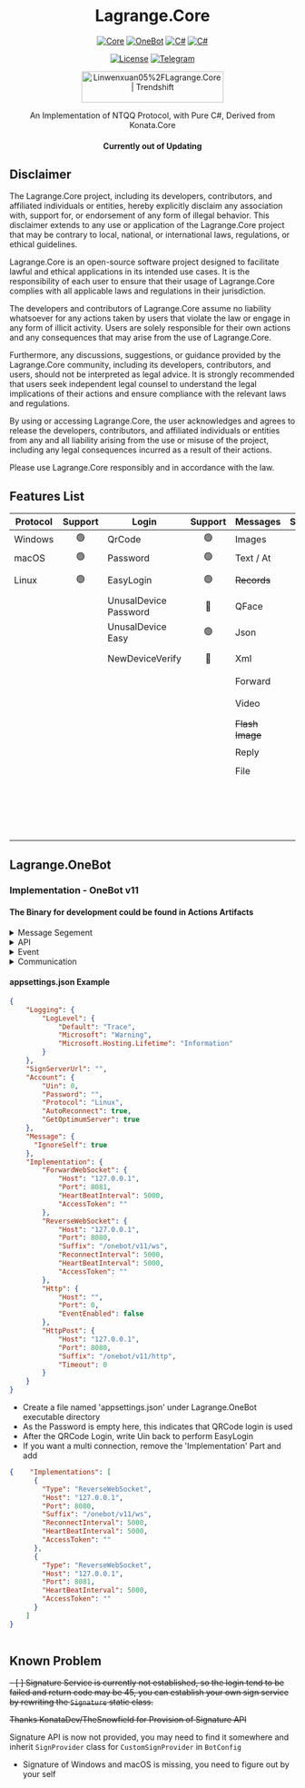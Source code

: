 <div align="center">

# Lagrange.Core

[![Core](https://img.shields.io/badge/Lagrange-Core-blue)](#)
[![OneBot](https://img.shields.io/badge/Lagrange-OneBot-blue)](#)
[![C#](https://img.shields.io/badge/Core-%20.NET_6-blue)](#)
[![C#](https://img.shields.io/badge/OneBot-%20.NET_7-blue)](#)

[![License](https://img.shields.io/static/v1?label=LICENSE&message=GPL-3.0&color=lightrey)](#)
[![Telegram](https://img.shields.io/endpoint?url=https%3A%2F%2Ftelegram-badge-4mbpu8e0fit4.runkit.sh%2F%3Furl%3Dhttps%3A%2F%2Ft.me%2F%2B6HNTeJO0JqtlNmRl)](https://t.me/+6HNTeJO0JqtlNmRl)

<a href="https://trendshift.io/repositories/3486" target="_blank"><img src="https://trendshift.io/api/badge/repositories/3486" alt="Linwenxuan05%2FLagrange.Core | Trendshift" style="width: 250px; height: 55px;" width="250" height="55"/></a>

An Implementation of NTQQ Protocol, with Pure C#, Derived from Konata.Core

#### Currently out of Updating

</div>

## Disclaimer

The Lagrange.Core project, including its developers, contributors, and affiliated individuals or entities, hereby explicitly disclaim any association with, support for, or endorsement of any form of illegal behavior. This disclaimer extends to any use or application of the Lagrange.Core project that may be contrary to local, national, or international laws, regulations, or ethical guidelines.

Lagrange.Core is an open-source software project designed to facilitate lawful and ethical applications in its intended use cases. It is the responsibility of each user to ensure that their usage of Lagrange.Core complies with all applicable laws and regulations in their jurisdiction.

The developers and contributors of Lagrange.Core assume no liability whatsoever for any actions taken by users that violate the law or engage in any form of illicit activity. Users are solely responsible for their own actions and any consequences that may arise from the use of Lagrange.Core.

Furthermore, any discussions, suggestions, or guidance provided by the Lagrange.Core community, including its developers, contributors, and users, should not be interpreted as legal advice. It is strongly recommended that users seek independent legal counsel to understand the legal implications of their actions and ensure compliance with the relevant laws and regulations.

By using or accessing Lagrange.Core, the user acknowledges and agrees to release the developers, contributors, and affiliated individuals or entities from any and all liability arising from the use or misuse of the project, including any legal consequences incurred as a result of their actions.

Please use Lagrange.Core responsibly and in accordance with the law.

## Features List

| Protocol | Support | Login                     | Support | Messages        | Support | Operations        | Support | Events              | Support |
| -------- | :-----: | ------------------------- | :-----: | :-------------- | :-----: | :---------------- | :-----: | :------------------ | :-----: |
| Windows  |    🟢    | QrCode                    |    🟢    | Images          |    🟢    | ~~Poke~~          |    🔴    | Captcha             |    🟢    |
| macOS    |    🟢    | Password                  |    🟢    | Text / At       |    🟢    | Recall            |    🟡    | BotOnline           |    🟢    |
| Linux    |    🟢    | EasyLogin                 |    🟢    | ~~Records~~     |    🔴    | Leave Group       |    🟢    | BotOffline          |    🟢    |
|          |         | UnusalDevice<br/>Password |    🔴    | QFace           |    🟢    | ~~Special Title~~ |    🔴    | Message             |    🟢    |
|          |         | UnusalDevice<br/>Easy     |    🟢    | Json            |    🟡    | Kick Member       |    🟢    | ~~Poke~~            |    🔴    |
|          |         | NewDeviceVerify           |    🔴    | Xml             |    🟢    | Mute Member       |    🟢    | MessageRecall       |    🔴    |
|          |         |                           |         | Forward         |    🟢    | Set Admin         |    🟢    | GroupMemberDecrease |    🟢    |
|          |         |                           |         | Video           |    🔴    | Friend Request    |    🔴    | GroupMemberIncrease |    🟢    |
|          |         |                           |         | ~~Flash Image~~ |    🔴    | Group Request     |    🟢    | GroupPromoteAdmin   |    🟢    |
|          |         |                           |         | Reply           |    🟢    | ~~Voice Call~~    |    🔴    | GroupInvite         |    🟢    |
|          |         |                           |         | File            |    🟡    | Client Key        |    🟢    | GroupRequestJoin    |    🔴    |
|          |         |                           |         |                 |         | Cookies           |    🟢    | FriendRequest       |    🟢    |
|          |         |                           |         |                 |         | Send Message      |    🟢    | ~~FriendTyping~~    |    🔴    |
|          |         |                           |         |                 |         |                   |         | ~~FriendVoiceCall~~ |    🔴    |

## Lagrange.OneBot

### Implementation - OneBot v11
#### The Binary for development could be found in Actions Artifacts
<Details>
<Summary>Message Segement</Summary>

| Message Segement | Support |
| ---------------- | :-----: |
| [Text]           |    🟢    |
| [Face]           |    🟢    |
| [Image]          |    🟢    |
| [Record]         |    🔴    |
| [Video]          |    🔴    |
| [At]             |    🟢    |
| [Rps]            |    🔴    |
| [Dice]           |    🔴    |
| [Shake]          |    🔴    |
| [Poke]           |    🔴    |
| [Anonymous]      |    🔴    |
| [Share]          |    🔴    |
| [Contact]        |    🔴    |
| [Location]       |    🔴    |
| [Music]          |    🔴    |
| [Reply]          |    🔴    |
| [Forward]        |    🟢    |
| [Node]           |    🟢    |
| [Xml]            |    🔴    |
| [Json]           |    🔴    |

[Text]: https://github.com/botuniverse/onebot-11/blob/master/message/segment.md#qq-%E8%A1%A8%E6%83%85
[Record]: https://github.com/botuniverse/onebot-11/blob/master/message/segment.md#%E8%AF%AD%E9%9F%B3
[Face]: https://github.com/botuniverse/onebot-11/blob/master/message/segment.md#qq-%E8%A1%A8%E6%83%85
[Image]: https://github.com/botuniverse/onebot-11/blob/master/message/segment.md#%E5%9B%BE%E7%89%87
[Shake]: https://github.com/botuniverse/onebot-11/blob/master/message/segment.md#%E7%AA%97%E5%8F%A3%E6%8A%96%E5%8A%A8%E6%88%B3%E4%B8%80%E6%88%B3-
[Poke]: https://github.com/botuniverse/onebot-11/blob/master/message/segment.md#%E6%88%B3%E4%B8%80%E6%88%B3
[Anonymous]: https://github.com/botuniverse/onebot-11/blob/master/message/segment.md#%E5%8C%BF%E5%90%8D%E5%8F%91%E6%B6%88%E6%81%AF-
[Location]: https://github.com/botuniverse/onebot-11/blob/master/message/segment.md#%E4%BD%8D%E7%BD%AE
[Video]: https://github.com/botuniverse/onebot-11/blob/master/message/segment.md#%E7%9F%AD%E8%A7%86%E9%A2%91
[At]: https://github.com/botuniverse/onebot-11/blob/master/message/segment.md#%E6%9F%90%E4%BA%BA
[Rps]: https://github.com/botuniverse/onebot-11/blob/master/message/segment.md#%E7%8C%9C%E6%8B%B3%E9%AD%94%E6%B3%95%E8%A1%A8%E6%83%85
[Dice]: https://github.com/botuniverse/onebot-11/blob/master/message/segment.md#%E6%8E%B7%E9%AA%B0%E5%AD%90%E9%AD%94%E6%B3%95%E8%A1%A8%E6%83%85
[share]: https://github.com/botuniverse/onebot-11/blob/master/message/segment.md#%E9%93%BE%E6%8E%A5%E5%88%86%E4%BA%AB
[Music]: https://github.com/botuniverse/onebot-11/blob/master/message/segment.md#%E9%9F%B3%E4%B9%90%E5%88%86%E4%BA%AB-
[Contact]: https://github.com/botuniverse/onebot-11/blob/master/message/segment.md#%E6%8E%A8%E8%8D%90%E5%A5%BD%E5%8F%8B
[Reply]: https://github.com/botuniverse/onebot-11/blob/master/message/segment.md#%E5%9B%9E%E5%A4%8D
[Forward]: https://github.com/botuniverse/onebot-11/blob/master/message/segment.md#%E5%90%88%E5%B9%B6%E8%BD%AC%E5%8F%91-
[Node]: https://github.com/botuniverse/onebot-11/blob/master/message/segment.md#%E5%90%88%E5%B9%B6%E8%BD%AC%E5%8F%91%E8%8A%82%E7%82%B9-
[Xml]: https://github.com/botuniverse/onebot-11/blob/master/message/segment.md#xml-%E6%B6%88%E6%81%AF
[Json]: https://github.com/botuniverse/onebot-11/blob/master/message/segment.md#json-%E6%B6%88%E6%81%AF

</Details>

<Details>
<Summary>API</Summary>

| API                        | Support |
| -------------------------- | :-----: |
| [/send_private_msg]        |    🟢    |
| [/send_group_msg]          |    🟢    |
| [/send_msg]                |    🟢    |
| [/delete_msg]              |    🟡    |
| [/get_msg]                 |    🟢    |
| [/get_forward_msg]         |    🟢    |
| ~~[/send_like]~~           |    🟢    |
| [/set_group_kick]          |    🟢    |
| [/set_group_ban]           |    🟢    |
| [/set_group_anonymous_ban] |    🔴    |
| [/set_group_whole_ban]     |    🟢    |
| [/set_group_admin]         |    🟢    |
| [/set_group_anonymous]     |    🔴    |
| [/set_group_card]          |    🟢    |
| [/set_group_name]          |    🟢    |
| [/set_group_leave]         |    🟢    |
| [/set_group_special_title] |    🔴    |
| [/set_friend_add_request]  |    🔴    |
| [/set_group_add_request]   |    🔴    |
| [/get_login_info]          |    🟢    |
| [/get_stranger_info]       |    🔴    |
| [/get_friend_list]         |    🟢    |
| [/get_group_info]          |    🟢    |
| [/get_group_list]          |    🟢    |
| [/get_group_member_info]   |    🟢    |
| [/get_group_member_list]   |    🟢    |
| [/get_group_honor_info]    |    🔴    |
| [/get_cookies]             |    🔴    |
| [/get_csrf_token]          |    🔴    |
| [/get_credentials]         |    🔴    |
| [/get_record]              |    🔴    |
| [/get_image]               |    🔴    |
| [/can_send_image]          |    🟢    |
| [/can_send_record]         |    🟢    |
| [/get_status]              |    🔴    |
| [/get_version_info]        |    🟢    |
| [/set_restart]             |    🟢    |
| [/clean_cache]             |    🔴    |

[/send_private_msg]: https://github.com/botuniverse/onebot-11/blob/master/api/public.md#send_private_msg-%E5%8F%91%E9%80%81%E7%A7%81%E8%81%8A%E6%B6%88%E6%81%AF
[/send_group_msg]: https://github.com/botuniverse/onebot-11/blob/master/api/public.md#send_group_msg-%E5%8F%91%E9%80%81%E7%BE%A4%E6%B6%88%E6%81%AF 
[/send_msg]: https://github.com/botuniverse/onebot-11/blob/master/api/public.md#send_msg-发送消息
[/delete_msg]: https://github.com/botuniverse/onebot-11/blob/master/api/public.md#delete_msg-撤回消息
[/get_msg]: https://github.com/botuniverse/onebot-11/blob/master/api/public.md#get_msg-获取消息
[/get_forward_msg]: https://github.com/botuniverse/onebot-11/blob/master/api/public.md#get_forward_msg-获取合并转发消息
[/send_like]: https://github.com/botuniverse/onebot-11/blob/master/api/public.md#send_like-发送好友赞
[/set_group_kick]: https://github.com/botuniverse/onebot-11/blob/master/api/public.md#set_group_kick-群组踢人
[/set_group_ban]: https://github.com/botuniverse/onebot-11/blob/master/api/public.md#set_group_ban-群组单人禁言
[/set_group_anonymous_ban]: https://github.com/botuniverse/onebot-11/blob/master/api/public.md#set_group_anonymous_ban-群组匿名用户禁言
[/set_group_whole_ban]: https://github.com/botuniverse/onebot-11/blob/master/api/public.md#set_group_whole_ban-群组全员禁言
[/set_group_admin]: https://github.com/botuniverse/onebot-11/blob/master/api/public.md#set_group_admin-群组设置管理员
[/set_group_anonymous]: https://github.com/botuniverse/onebot-11/blob/master/api/public.md#set_group_anonymous-群组匿名
[/set_group_card]: https://github.com/botuniverse/onebot-11/blob/master/api/public.md#set_group_card-设置群名片群备注
[/set_group_name]: https://github.com/botuniverse/onebot-11/blob/master/api/public.md#set_group_name-设置群名
[/set_group_leave]: https://github.com/botuniverse/onebot-11/blob/master/api/public.md#set_group_leave-退出群组
[/set_group_special_title]: https://github.com/botuniverse/onebot-11/blob/master/api/public.md#set_group_special_title-设置群组专属头衔
[/set_friend_add_request]: https://github.com/botuniverse/onebot-11/blob/master/api/public.md#set_friend_add_request-处理加好友请求
[/set_group_add_request]: https://github.com/botuniverse/onebot-11/blob/master/api/public.md#set_group_add_request-处理加群请求邀请
[/get_login_info]: https://github.com/botuniverse/onebot-11/blob/master/api/public.md#get_login_info-获取登录号信息
[/get_stranger_info]: https://github.com/botuniverse/onebot-11/blob/master/api/public.md#get_stranger_info-获取陌生人信息
[/get_friend_list]: https://github.com/botuniverse/onebot-11/blob/master/api/public.md#get_friend_list-获取好友列表
[/get_group_info]: https://github.com/botuniverse/onebot-11/blob/master/api/public.md#get_group_info-获取群信息
[/get_group_list]: https://github.com/botuniverse/onebot-11/blob/master/api/public.md#get_group_list-获取群列表
[/get_group_member_info]: https://github.com/botuniverse/onebot-11/blob/master/api/public.md#get_group_member_info-获取群成员信息
[/get_group_member_list]: https://github.com/botuniverse/onebot-11/blob/master/api/public.md#get_group_member_list-获取群成员列表
[/get_group_honor_info]: https://github.com/botuniverse/onebot-11/blob/master/api/public.md#get_group_honor_info-获取群荣誉信息
[/get_cookies]: https://github.com/botuniverse/onebot-11/blob/master/api/public.md#get_cookies-获取-cookies
[/get_csrf_token]: https://github.com/botuniverse/onebot-11/blob/master/api/public.md#get_csrf_token-获取-csrf-token
[/get_credentials]: https://github.com/botuniverse/onebot-11/blob/master/api/public.md#get_credentials-获取-qq-相关接口凭证
[/get_record]: https://github.com/botuniverse/onebot-11/blob/master/api/public.md#get_record-获取语音
[/get_image]: https://github.com/botuniverse/onebot-11/blob/master/api/public.md#get_image-获取图片
[/can_send_image]: https://github.com/botuniverse/onebot-11/blob/master/api/public.md#can_send_image-检查是否可以发送图片
[/can_send_record]: https://github.com/botuniverse/onebot-11/blob/master/api/public.md#can_send_record-检查是否可以发送语音
[/get_status]: https://github.com/botuniverse/onebot-11/blob/master/api/public.md#get_status-获取运行状态
[/get_version_info]: https://github.com/botuniverse/onebot-11/blob/master/api/public.md#get_version_info-获取版本信息
[/set_restart]: https://github.com/botuniverse/onebot-11/blob/master/api/public.md#set_restart-重启-onebot-实现
[/clean_cache]: https://github.com/botuniverse/onebot-11/blob/master/api/public.md#clean_cache-清理缓存

</Details>

<Details>
<Summary>Event</Summary>

| PostType | EventName                      | Support |
| -------- | ------------------------------ | :-----: |
| Message  | [Private Message]              |    🔴    |
| Message  | [Group Message]                |    🟢    |
| Notice   | [Group File Upload]            |    🔴    |
| Notice   | [Group Admin Change]           |    🟢    |
| Notice   | [Group Member Decrease]        |    🟢    |
| Notice   | [Group Member Increase]        |    🟢    |
| Notice   | [Group Mute]                   |    🟢    |
| Notice   | [Friend Add]                   |    🔴    |
| Notice   | [Group Recall Message]         |    🔴    |
| Notice   | [Friend Recall Message]        |    🔴    |
| Notice   | [Group Poke]                   |    🔴    |
| Notice   | [Group red envelope luck king] |    🔴    |
| Notice   | [Group Member Honor Changed]   |    🔴    |
| Request  | [Add Friend Request]           |    🟢    |
| Request  | [Group Request/Invitations]    |    🔴    |
| Meta     | [LifeCycle]                    |    🟢    |
| Meta     | [Heartbeat]                    |    🟢    |

[Private Message]: https://github.com/botuniverse/onebot-11/blob/master/event/message.md#%E7%A7%81%E8%81%8A%E6%B6%88%E6%81%AF
[Group Message]: https://github.com/botuniverse/onebot-11/blob/master/event/message.md#%E7%BE%A4%E6%B6%88%E6%81%AF
[Group File Upload]: https://github.com/botuniverse/onebot-11/blob/master/event/notice.md#%E7%BE%A4%E6%96%87%E4%BB%B6%E4%B8%8A%E4%BC%A0
[Group Admin Change]: https://github.com/botuniverse/onebot-11/blob/master/event/notice.md#%E7%BE%A4%E7%AE%A1%E7%90%86%E5%91%98%E5%8F%98%E5%8A%A8
[Group Member Decrease]: https://github.com/botuniverse/onebot-11/blob/master/event/notice.md#%E7%BE%A4%E6%88%90%E5%91%98%E5%87%8F%E5%B0%91
[Group Member Increase]: https://github.com/botuniverse/onebot-11/blob/master/event/notice.md#%E7%BE%A4%E6%88%90%E5%91%98%E5%A2%9E%E5%8A%A0
[Group Mute]: https://github.com/botuniverse/onebot-11/blob/master/event/notice.md#%E7%BE%A4%E7%A6%81%E8%A8%80
[Friend Add]: https://github.com/botuniverse/onebot-11/blob/master/event/notice.md#%E5%A5%BD%E5%8F%8B%E6%B7%BB%E5%8A%A0
[Group Recall Message]: https://github.com/botuniverse/onebot-11/blob/master/event/notice.md#%E7%BE%A4%E6%B6%88%E6%81%AF%E6%92%A4%E5%9B%9E
[Friend Recall Message]: https://github.com/botuniverse/onebot-11/blob/master/event/notice.md#%E5%A5%BD%E5%8F%8B%E6%B6%88%E6%81%AF%E6%92%A4%E5%9B%9E
[Group Poke]: https://github.com/botuniverse/onebot-11/blob/master/event/notice.md#%E7%BE%A4%E5%86%85%E6%88%B3%E4%B8%80%E6%88%B3
[Group red envelope luck king]: https://github.com/botuniverse/onebot-11/blob/master/event/notice.md#%E7%BE%A4%E7%BA%A2%E5%8C%85%E8%BF%90%E6%B0%94%E7%8E%8B
[Group Member Honor Changed]: https://github.com/botuniverse/onebot-11/blob/master/event/notice.md#%E7%BE%A4%E6%88%90%E5%91%98%E8%8D%A3%E8%AA%89%E5%8F%98%E6%9B%B4
[Add Friend Request]: https://github.com/botuniverse/onebot-11/blob/master/event/request.md#%E5%8A%A0%E5%A5%BD%E5%8F%8B%E8%AF%B7%E6%B1%82
[Group Request/Invitations]: https://github.com/botuniverse/onebot-11/blob/master/event/request.md#%E5%8A%A0%E7%BE%A4%E8%AF%B7%E6%B1%82%E9%82%80%E8%AF%B7
[LifeCycle]: https://github.com/botuniverse/onebot-11/blob/master/event/meta.md#%E7%94%9F%E5%91%BD%E5%91%A8%E6%9C%9F
[Heartbeat]: https://github.com/botuniverse/onebot-11/blob/master/event/meta.md#%E5%BF%83%E8%B7%B3

</Details>

<Details>
<Summary>Communication</Summary>

| CommunicationType  | Support |
| ------------------ | :-----: |
| [Http]             |    🔴    |
| [Http-Post]        |    🔴    |
| [ForwardWebSocket] |    🟢    |
| [ReverseWebSocket] |    🟢    |

[Http]: https://github.com/botuniverse/onebot-11/blob/master/communication/http.md
[Http-Post]: https://github.com/botuniverse/onebot-11/blob/master/communication/http-post.md
[ForwardWebSocket]: https://github.com/botuniverse/onebot-11/blob/master/communication/ws.md
[ReverseWebSocket]: https://github.com/botuniverse/onebot-11/blob/master/communication/ws-reverse.md

</Details>

#### appsettings.json Example

```json
{
    "Logging": {
        "LogLevel": {
            "Default": "Trace",
            "Microsoft": "Warning",
            "Microsoft.Hosting.Lifetime": "Information"
        }
    },
    "SignServerUrl": "",
    "Account": {
        "Uin": 0,
        "Password": "",
        "Protocol": "Linux",
        "AutoReconnect": true,
        "GetOptimumServer": true
    },
    "Message": {
      "IgnoreSelf": true
    },
    "Implementation": {
        "ForwardWebSocket": {
            "Host": "127.0.0.1",
            "Port": 8081,
            "HeartBeatInterval": 5000,
            "AccessToken": ""
        },
        "ReverseWebSocket": {
            "Host": "127.0.0.1",
            "Port": 8080,
            "Suffix": "/onebot/v11/ws",
            "ReconnectInterval": 5000,
            "HeartBeatInterval": 5000,
            "AccessToken": ""
        },
        "Http": {
            "Host": "",
            "Port": 0,
            "EventEnabled": false
        },
        "HttpPost": {
            "Host": "127.0.0.1",
            "Port": 8080,
            "Suffix": "/onebot/v11/http",
            "Timeout": 0
        }
    }
}
```

- Create a file named 'appsettings.json' under Lagrange.OneBot executable directory
- As the Password is empty here, this indicates that QRCode login is used
- After the QRCode Login, write Uin back to perform EasyLogin
- If you want a multi connection, remove the 'Implementation' Part and add
```json
{    "Implementations": [
      {
        "Type": "ReverseWebSocket",
        "Host": "127.0.0.1",
        "Port": 8080,
        "Suffix": "/onebot/v11/ws",
        "ReconnectInterval": 5000,
        "HeartBeatInterval": 5000,
        "AccessToken": ""
      },
      {
        "Type": "ReverseWebSocket",
        "Host": "127.0.0.1",
        "Port": 8081,
        "HeartBeatInterval": 5000,
        "AccessToken": ""
      }
    ]
}
    
  ```


## Known Problem

~~- [ ] Signature Service is currently not established, so the login tend to be failed and return code may be 45, you can establish your own sign service by rewriting the `Signature` static class.~~

~~Thanks KonataDev/TheSnowfield for Provision of Signature API~~

Signature API is now not provided, you may need to find it somewhere and inherit `SignProvider` class for `CustomSignProvider` in  `BotConfig`

- Signature of Windows and macOS is missing, you need to figure out by your self
